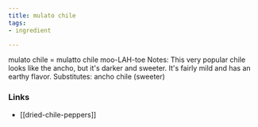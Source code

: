```yaml
---
title: mulato chile
tags:
- ingredient

---
```

mulato chile = mulatto chile moo-LAH-toe Notes: This very popular chile looks like the ancho, but it's darker and sweeter. It's fairly mild and has an earthy flavor. Substitutes: ancho chile (sweeter)

### Links

* [[dried-chile-peppers]]
